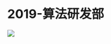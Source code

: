 # 2019-算法研发部

![](https://raw.githubusercontent.com/seven-innovation-base/picture/master/Algorithm.jpg)
